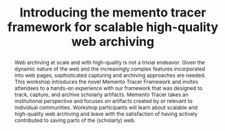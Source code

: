 ---
abstract: Web archiving at scale and with high-quality is not a trivial endeavor.
  Given the dynamic nature of the web and the increasingly complex features incorporated
  into web pages, sophisticated capturing and archiving approaches are needed. This
  workshop introduces the novel Memento Tracer Framework and invites attendees to
  a hands-on experience with our framework that was designed to track, capture, and
  archive scholarly artifacts. Memento Tracer takes an institutional perspective and
  focuses on artifacts created by or relevant to individual communities. Workshop
  participants will learn about scalable and high-quality web archiving and leave
  with the satisfaction of having actively contributed to saving parts of the (scholarly)
  web.
creators:
- Herbert Van de Sompel
- Martin Klein
date: null
document_url: https://services.phaidra.univie.ac.at/api/object/o:1081745/download
grand_parent: iPRES
institutions: []
keywords: []
landing_page_url: https://phaidra.univie.ac.at/o:1081745
language: eng
layout: publication
license: CC BY 4.0 International
notes_url: null
parent: iPRES 2019
publication_type: paper
size: 141287
slides_url: null
source_name: iPRES
stream_url: null
title: 'Introducing the memento tracer framework for scalable high-quality web archiving '
year: 2019
---